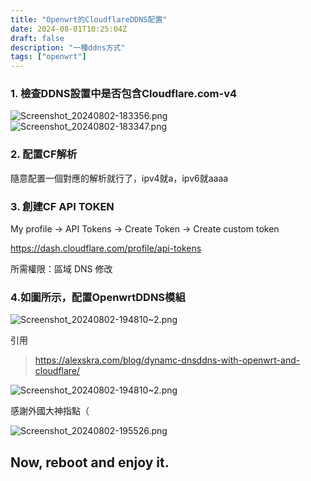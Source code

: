 ```yaml
---
title: "Openwrt的CloudflareDDNS配置"
date: 2024-08-01T10:25:04Z
draft: false
description: "一種ddns方式"
tags: ["openwrt"]
---
```


### 1. 檢查DDNS設置中是否包含Cloudflare.com-v4

![Screenshot_20240802-183356.png](https://oxs.dahi.icu/pic/Screenshot_20240802-183356.png)
![Screenshot_20240802-183347.png](https://oxs.dahi.icu/pic/Screenshot_20240802-183347.png)


### 2. 配置CF解析

隨意配置一個對應的解析就行了，ipv4就a，ipv6就aaaa


### 3. 創建CF API TOKEN
My profile -> API Tokens -> Create Token -> Create custom token

https://dash.cloudflare.com/profile/api-tokens

所需權限：區域 DNS 修改

### 4.如圖所示，配置OpenwrtDDNS模組
![Screenshot_20240802-194810~2.png](https://oxs.dahi.icu/pic/Screenshot_20240802-194810~2.png)

引用
> https://alexskra.com/blog/dynamc-dnsddns-with-openwrt-and-cloudflare/

![Screenshot_20240802-194810~2.png](https://oxs.dahi.icu/pic/Screenshot_20240802-194810~2.png)

感謝外國大神指點（

![Screenshot_20240802-195526.png](https://oxs.dahi.icu/pic/Screenshot_20240802-195526.png)

## Now, reboot and enjoy it.

